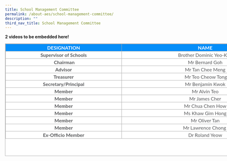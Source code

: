 ```yaml
---
title: School Management Committee
permalink: /about-aes/school-management-committee/
description: ""
third_nav_title: School Management Committee
---
```

**2 videos to be embedded here!**

<table border="1" cellspacing="0" cellpadding="0" class="iveo_table ives_tab_simple3 ive_eobj_center" style="margin: auto; outline: 0px; padding: 0px; border-collapse: collapse; clear: both; border: 1px solid rgb(170, 170, 170); color: rgb(88, 89, 91); font-family: Lato, sans-serif; font-size: 16px; font-style: normal; font-variant-ligatures: normal; font-variant-caps: normal; font-weight: 400; letter-spacing: normal; orphans: 2; text-align: left; text-transform: none; white-space: normal; widows: 2; word-spacing: 0px; -webkit-text-stroke-width: 0px; background-color: rgb(255, 255, 255); text-decoration-thickness: initial; text-decoration-style: initial; text-decoration-color: initial; width: 937px; height: 371px;"><tbody style="margin: 0px; outline: 0px; padding: 0px;"><tr style="margin: 0px; outline: 0px; padding: 0px; height: 15.45pt; background-color: rgb(5, 142, 249); color: white;"><td style="margin: 0px; outline: 0px; padding: 2px; text-align: center; border: 1px solid rgb(170, 170, 170); width: 382px;"><b style="margin: 0px; outline: 0px; padding: 0px;">DESIGNATION</b></td><td style="margin: 0px; outline: 0px; padding: 2px; text-align: center; border: 1px solid rgb(170, 170, 170); width: 554px;"><b style="margin: 0px; outline: 0px; padding: 0px;">NAME</b></td></tr><tr style="margin: 0px; outline: 0px; padding: 0px; height: 12.2pt;"><td style="margin: 0px; outline: 0px; padding: 2px; text-align: center; border: 1px solid rgb(170, 170, 170);"><b style="margin: 0px; outline: 0px; padding: 0px;">Supervisor of Schools</b></td><td style="margin: 0px; outline: 0px; padding: 2px; text-align: center; border: 1px solid rgb(170, 170, 170);">Brother Dominic Yeo-Koh</td></tr><tr style="margin: 0px; outline: 0px; padding: 0px;"><td style="margin: 0px; outline: 0px; padding: 2px; text-align: center; border: 1px solid rgb(170, 170, 170);">&nbsp;<b style="margin: 0px; outline: 0px; padding: 0px;">Chairman</b></td><td style="margin: 0px; outline: 0px; padding: 2px; text-align: center; border: 1px solid rgb(170, 170, 170);">&nbsp;Mr Bernard Goh&nbsp;</td></tr><tr style="margin: 0px; outline: 0px; padding: 0px; height: 15.45pt;"><td valign="top" style="margin: 0px; outline: 0px; padding: 2px; text-align: center; border: 1px solid rgb(170, 170, 170); width: 179.15pt;"><b style="margin: 0px; outline: 0px; padding: 0px;">Advisor</b><br style="margin: 0px; outline: 0px; padding: 0px;"></td><td style="margin: 0px; outline: 0px; padding: 2px; text-align: center; border: 1px solid rgb(170, 170, 170);">Mr Tan Chee Meng</td></tr><tr style="margin: 0px; outline: 0px; padding: 0px; height: 15.45pt;"><td valign="top" style="margin: 0px; outline: 0px; padding: 2px; text-align: center; border: 1px solid rgb(170, 170, 170); width: 179.15pt;"><b style="margin: 0px; outline: 0px; padding: 0px;">Treasurer</b></td><td style="margin: 0px; outline: 0px; padding: 2px; text-align: center; border: 1px solid rgb(170, 170, 170);">&nbsp;Mr Teo Cheow Tong</td></tr><tr style="margin: 0px; outline: 0px; padding: 0px; height: 16.05pt;"><td valign="top" style="margin: 0px; outline: 0px; padding: 2px; text-align: center; border: 1px solid rgb(170, 170, 170); width: 179.15pt;"><b style="margin: 0px; outline: 0px; padding: 0px;">Secretary/Principal</b></td><td style="margin: 0px; outline: 0px; padding: 2px; text-align: center; border: 1px solid rgb(170, 170, 170);">Mr Benjamin Kwok</td></tr><tr style="margin: 0px; outline: 0px; padding: 0px; height: 15.45pt;"><td valign="top" style="margin: 0px; outline: 0px; padding: 2px; text-align: center; border: 1px solid rgb(170, 170, 170); width: 179.15pt;"><b style="margin: 0px; outline: 0px; padding: 0px;">Member</b></td><td style="margin: 0px; outline: 0px; padding: 2px; text-align: center; border: 1px solid rgb(170, 170, 170);">Mr Alvin Teo</td></tr><tr style="margin: 0px; outline: 0px; padding: 0px; height: 15.45pt;"><td valign="top" style="margin: 0px; outline: 0px; padding: 2px; text-align: center; border: 1px solid rgb(170, 170, 170); width: 179.15pt;"><b style="margin: 0px; outline: 0px; padding: 0px;">Member</b></td><td style="margin: 0px; outline: 0px; padding: 2px; text-align: center; border: 1px solid rgb(170, 170, 170);">Mr James Cher</td></tr><tr style="margin: 0px; outline: 0px; padding: 0px; height: 15.45pt;"><td valign="top" style="margin: 0px; outline: 0px; padding: 2px; text-align: center; border: 1px solid rgb(170, 170, 170); width: 179.15pt;"><b style="margin: 0px; outline: 0px; padding: 0px;">Member</b></td><td style="margin: 0px; outline: 0px; padding: 2px; text-align: center; border: 1px solid rgb(170, 170, 170);">Mr Chua Chen How</td></tr><tr style="margin: 0px; outline: 0px; padding: 0px; height: 12.2pt;"><td valign="top" style="margin: 0px; outline: 0px; padding: 2px; text-align: center; border: 1px solid rgb(170, 170, 170); width: 179.15pt;"><b style="margin: 0px; outline: 0px; padding: 0px;">Member</b></td><td style="margin: 0px; outline: 0px; padding: 2px; text-align: center; border: 1px solid rgb(170, 170, 170);">Ms Khaw Gim Hong</td></tr><tr style="margin: 0px; outline: 0px; padding: 0px; height: 12.2pt;"><td style="margin: 0px; outline: 0px; padding: 2px; text-align: center; border: 1px solid rgb(170, 170, 170);"><b style="margin: 0px; outline: 0px; padding: 0px;">Member</b></td><td style="margin: 0px; outline: 0px; padding: 2px; text-align: center; border: 1px solid rgb(170, 170, 170);">Mr Oliver Tan</td></tr><tr style="margin: 0px; outline: 0px; padding: 0px;"><td style="margin: 0px; outline: 0px; padding: 2px; text-align: center; border: 1px solid rgb(170, 170, 170);"><b style="margin: 0px; outline: 0px; padding: 0px;">Member</b></td><td style="margin: 0px; outline: 0px; padding: 2px; text-align: center; border: 1px solid rgb(170, 170, 170);">Mr Lawrence Chong&nbsp;</td></tr><tr style="margin: 0px; outline: 0px; padding: 0px; height: 12.2pt;"><td style="margin: 0px; outline: 0px; padding: 2px; text-align: center; border: 1px solid rgb(170, 170, 170);"><b style="margin: 0px; outline: 0px; padding: 0px;">Ex-Officio&nbsp;Member</b></td><td style="margin: 0px; outline: 0px; padding: 2px; text-align: center; border: 1px solid rgb(170, 170, 170);">Dr Roland Yeow</td></tr></tbody></table>